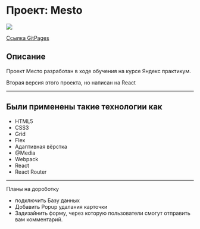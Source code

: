 # Проект: Mesto

<img src="./images/mesto.png">

<a href="https://opigon1.github.io/mesto-react/">Ссылка GitPages</a>

<h2>Описание</h2>
<p>Проект Место разработан в ходе обучения на курсе Яндекс практикум.</p>
<p>Вторая версия этого проекта, но написан на React</p>
<hr>
<h2>Были применены такие технологии как</h2>
<ul>
  <li>HTML5</li>
  <li>CSS3</li>
  <li>Grid</li>
  <li>Flex</li>
  <li>Адаптивная вёрстка</li>
  <li>@Media</li>
  <li>Webpack</li>
  <li>React</li>
  <li>React Router</li>
</ul>
<hr>
<p>Планы на дороботку</p>
<ul>
  <li>подключить Базу данных</li>
  <li>Добавить Popup удалания карточки</li>
  <li>Задизайнить форму, через которую пользователи смогут отправить вам комментарий.</li>
</ul>
